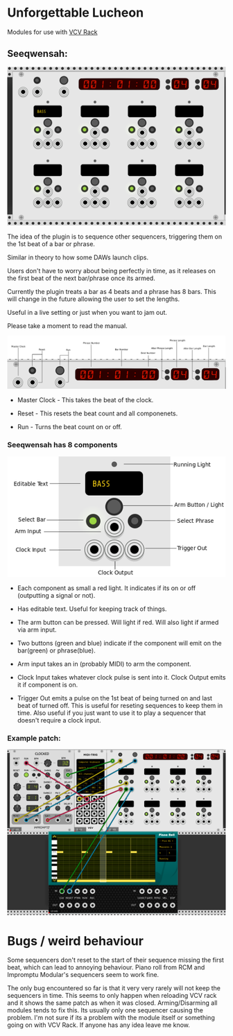 # Unforgettable Lucheon

Modules for use with [VCV Rack](https://vcvrack.com/)

## Seeqwensah:
![alt text](https://github.com/johnnymurf/Unforgettable-Luncheon/blob/master/res/full.png)

The idea of the plugin is to sequence other sequencers, triggering them on the 1st beat of a bar or phrase. 

Similar in theory to how some DAWs launch clips.

Users don't have to worry about being perfectly in time, as it releases on the first beat of the next bar/phrase once its armed. 

Currently the plugin treats a bar as 4 beats and a phrase has 8 bars.
This will change in the future allowing the user to set the lengths. 

Useful in a live setting or just when you want to jam out.

Please take a moment to read the manual.


![alt text](https://github.com/johnnymurf/Unforgettable-Luncheon/blob/master/res/test.png)

* Master Clock - This takes the beat of the clock.

* Reset - This resets the beat count and all componenets. 

* Run - Turns the beat count on or off. 

### Seeqwensah has 8 components 
![alt text](https://github.com/johnnymurf/Unforgettable-Luncheon/blob/master/res/componentmanual.png)

* Each component as small a red light. It indicates if its on or off (outputting a signal or not). 

* Has editable text. Useful for keeping track of things.

* The arm button can be pressed. Will light if red. Will also light if armed via arm input. 

* Two buttons (green and blue) indicate if the component will emit on the bar(green) or phrase(blue).

* Arm input takes an in (probably MIDI) to arm the component.

* Clock Input takes whatever clock pulse is sent into it. Clock Output emits it if component is on.

* Trigger Out emits a pulse on the 1st beat of being turned on and last beat of turned off. 
    This is useful for reseting sequences to keep them in time. Also useful if you just want 
    to use it to play a sequencer that doesn't require a clock input.


### Example patch:

![alt text](https://github.com/johnnymurf/Unforgettable-Luncheon/blob/master/res/example.png)

# Bugs / weird behaviour
Some sequencers don't reset to the start of their sequence missing the first beat, which can lead to annoying behaviour.
Piano roll from RCM and Impromptu Modular's sequencers seem to work fine. 

The only bug encountered so far is that it very very rarely will not keep the sequencers in time.
This seems to only happen when reloading VCV rack and it shows the same patch as when it was closed.
Arming/Disarming all modules tends to fix this. Its usually only one sequencer causing the problem.
I'm not sure if its a problem with the module itself or something going on with VCV Rack.
If anyone has any idea leave me know. 